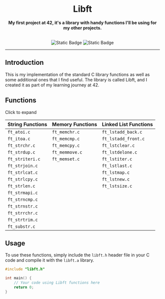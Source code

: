 <div align="center">

  <h1>Libft</h1>
  <b>My first project at 42, it's a library with handy functions I'll be using for my other projects.</b>
  
  <br>
  <br>
   
  ![Static Badge](https://img.shields.io/badge/Score-%3125%2F100-green?style=for-the-badge&logo=42&labelColor=%23323030&color=%2381D2C7)
  ![Static Badge](https://img.shields.io/badge/Language-green?style=for-the-badge&logo=C&labelColor=%23323030&color=%2381D2C7)

  ---

</div>

## Introduction

This is my implementation of the standard C library functions as well as some additional ones that I find useful. The library is called Libft, and I created it as part of my learning journey at 42.

## Functions

  <summary>Click to expand</summary>

  | String Functions      | Memory Functions          | Linked List Functions     |
  |------------------------|---------------------------|---------------------------|
  | `ft_atoi.c`           | `ft_memchr.c`             | `ft_lstadd_back.c`        |
  | `ft_itoa.c`           | `ft_memcmp.c`             | `ft_lstadd_front.c`       |
  | `ft_strchr.c`         | `ft_memcpy.c`             | `ft_lstclear.c`           |
  | `ft_strdup.c`         | `ft_memmove.c`            | `ft_lstdelone.c`          |
  | `ft_striteri.c`       | `ft_memset.c`             | `ft_lstiter.c`            |
  | `ft_strjoin.c`        |                           | `ft_lstlast.c`            |
  | `ft_strlcat.c`        |                           | `ft_lstmap.c`             |
  | `ft_strlcpy.c`        |                           | `ft_lstnew.c`             |
  | `ft_strlen.c`         |                           | `ft_lstsize.c`            |
  | `ft_strmapi.c`        |                           |                           |
  | `ft_strncmp.c`        |                           |                           |
  | `ft_strnstr.c`        |                           |                           |
  | `ft_strrchr.c`        |                           |                           |
  | `ft_strtrim.c`        |                           |                           |
  | `ft_substr.c`         |                           |                           |


## Usage

To use these functions, simply include the `libft.h` header file in your C code and compile it with the `libft.a` library.

```c
#include "libft.h"

int main() {
    // Your code using Libft functions here
    return 0;
}
